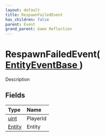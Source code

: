 ```yaml
---
layout: default
title: RespawnFailedEvent
has_children: false
parent: Event
grand_parent: Game Reflection
---
```

# RespawnFailedEvent( [ EntityEventBase ](/riftbreaker-wiki/docs/game-reflection/events/entity_event_base/) )
Description 

## Fields

| Type | Name |
|:----------|:--------------|
| [uint](/riftbreaker-wiki/docs/game-reflection/components/uint/) | PlayerId |
| [Entity](/riftbreaker-wiki/docs/game-reflection/classes/entity/) | Entity |


